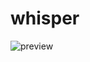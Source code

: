 # whisper

![preview](https://raw.githubusercontent.com/mijorus/whisper/master/docs/Schermata%20del%202023-01-20%2014-33-29.png)
